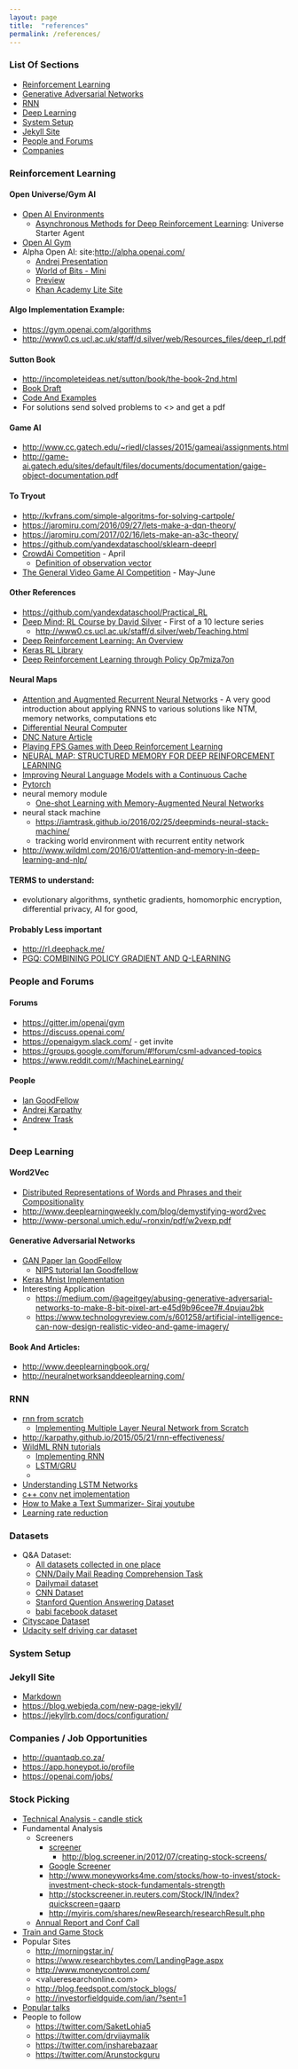 ```yaml
---
layout: page
title:  "references"
permalink: /references/
---
```


### List Of Sections
- [Reinforcement Learning](#reinforcement-learning)
- [Generative Adversarial Networks](#generative-adversarial-networks)
- [RNN](#RNN)
- [Deep Learning](#deep-learning)
- [System Setup](#system-setup)
- [Jekyll Site](#jekyll-site)
- [People and Forums](#people-and-forums)
- [Companies](#companies)


### Reinforcement Learning

#### Open Universe/Gym AI

- [Open AI Environments](https://universe.openai.com/envs#world_of_bits)
   - [Asynchronous Methods for Deep Reinforcement Learning](https://arxiv.org/pdf/1602.01783.pdf): Universe Starter Agent
- [Open AI Gym](https://gym.openai.com/docs)
- Alpha Open AI: site:http://alpha.openai.com/
   - [Andrej Presentation](http://alpha.openai.com/ak_rework_2017.pdf)
   - [World of Bits - Mini](http://alpha.openai.com/miniwob/index.html)
   - [Preview](http://alpha.openai.com/miniwob/preview/index.html)
   - [Khan Academy Lite Site](http://alpha.openai.com/kalite_exercises/index.html)

#### Algo Implementation Example:

- <https://gym.openai.com/algorithms>
- <http://www0.cs.ucl.ac.uk/staff/d.silver/web/Resources_files/deep_rl.pdf>

#### Sutton Book

- <http://incompleteideas.net/sutton/book/the-book-2nd.html>
- [Book Draft](http://incompleteideas.net/sutton/book/bookdraft2016sep.pdf)
- [Code And Examples](https://github.com/ShangtongZhang/reinforcement-learning-an-introduction)
- For solutions send solved problems to <> and get a pdf

#### Game AI

- <http://www.cc.gatech.edu/~riedl/classes/2015/gameai/assignments.html>
- <http://game-ai.gatech.edu/sites/default/files/documents/documentation/gaige-object-documentation.pdf>

#### To Tryout
- <http://kvfrans.com/simple-algoritms-for-solving-cartpole/>
- <https://jaromiru.com/2016/09/27/lets-make-a-dqn-theory/>
- <https://jaromiru.com/2017/02/16/lets-make-an-a3c-theory/>
- <https://github.com/yandexdataschool/sklearn-deeprl>
- [CrowdAi Competition](https://www.crowdai.org/challenges/learning-how-to-walk) - April
   - [Definition of observation vector](https://github.com/stanfordnmbl/osim-rl/blob/master/osim/env/human.py#L71-L121)
- [The General Video Game AI Competition](http://www.gvgai.net/) - May-June

#### Other References
- <https://github.com/yandexdataschool/Practical_RL>
- [Deep Mind: RL Course by David Silver](https://www.youtube.com/watch?v=2pWv7GOvuf0) - First of a 10 lecture series
   - <http://www0.cs.ucl.ac.uk/staff/d.silver/web/Teaching.html>
- [Deep Reinforcement Learning: An Overview](#https://arxiv.org/abs/1701.07274)
- [Keras RL Library](https://github.com/matthiasplappert/keras-rl)
- [Deep Reinforcement Learning through Policy Op7miza7on](https://people.eecs.berkeley.edu/~pabbeel/nips-tutorial-policy-optimization-Schulman-Abbeel.pdf)

#### Neural Maps

- [Attention and Augmented Recurrent Neural Networks](http://distill.pub/2016/augmented-rnns/) - A very good introduction about applying RNNS to various solutions like NTM, memory networks, computations etc
- [Differential Neural Computer](http://www.nature.com/articles/nature20101.epdf?author_access_token=ImTXBI8aWbYxYQ51Plys8NRgN0jAjWel9jnR3ZoTv0MggmpDmwljGswxVdeocYSurJ3hxupzWuRNeGvvXnoO8o4jTJcnAyhGuZzXJ1GEaD-Z7E6X_a9R-xqJ9TfJWBqz)
- [DNC Nature Article](https://deepmind.com/blog/differentiable-neural-computers/)
- [Playing FPS Games with Deep Reinforcement Learning](https://arxiv.org/abs/1609.05521)
- [NEURAL MAP: STRUCTURED MEMORY FOR DEEP REINFORCEMENT LEARNING](https://arxiv.org/pdf/1702.08360.pdf)
- [Improving Neural Language Models with a Continuous Cache](https://arxiv.org/abs/1612.04426)
- [Pytorch](https://github.com/pytorch)
- neural memory module
    - [One-shot Learning with Memory-Augmented Neural Networks](https://arxiv.org/pdf/1605.06065.pdf)
- neural stack machine
    - <https://iamtrask.github.io/2016/02/25/deepminds-neural-stack-machine/>
    - tracking world environment with recurrent entity network
- <http://www.wildml.com/2016/01/attention-and-memory-in-deep-learning-and-nlp/>

#### TERMS to understand:

- evolutionary algorithms, synthetic gradients, homomorphic encryption, differential privacy, AI for good,


#### Probably Less important
- <http://rl.deephack.me/>
- [PGQ: COMBINING POLICY GRADIENT AND Q-LEARNING](https://arxiv.org/pdf/1611.01626v1.pdf)

### People and Forums

#### Forums
- <https://gitter.im/openai/gym>
- <https://discuss.openai.com/>
- <https://openaigym.slack.com/> - get invite
- <https://groups.google.com/forum/#!forum/csml-advanced-topics>
- <https://www.reddit.com/r/MachineLearning/>

#### People
- [Ian GoodFellow](http://www.iangoodfellow.com/)
- [Andrej Karpathy](http://cs.stanford.edu/people/karpathy/)
- [Andrew Trask](https://iamtrask.github.io/)
- [](https://github.com/DanielSlater)


### Deep Learning

#### Word2Vec
- [Distributed Representations of Words and Phrases
and their Compositionality](http://papers.nips.cc/paper/5021-distributed-representations-of-words-and-phrases-and-their-compositionality.pdf)
- <http://www.deeplearningweekly.com/blog/demystifying-word2vec>
- <http://www-personal.umich.edu/~ronxin/pdf/w2vexp.pdf>

#### Generative Adversarial Networks
- [GAN Paper Ian GoodFellow](https://arxiv.org/pdf/1406.2661.pdf)
   - [NIPS tutorial Ian Goodfellow](https://arxiv.org/pdf/1701.00160.pdf)
- [Keras Mnist Implementation](https://github.com/jacobgil/keras-dcgan)
- Interesting Application
   - <https://medium.com/@ageitgey/abusing-generative-adversarial-networks-to-make-8-bit-pixel-art-e45d9b96cee7#.4pujau2bk>
   - <https://www.technologyreview.com/s/601258/artificial-intelligence-can-now-design-realistic-video-and-game-imagery/>

#### Book And Articles:
- <http://www.deeplearningbook.org/>
- <http://neuralnetworksanddeeplearning.com/>


### RNN

- [rnn from scratch](https://github.com/pangolulu/rnn-from-scratch)
    - [Implementing Multiple Layer Neural Network from Scratch](https://github.com/pangolulu/neural-network-from-scratch)
- <http://karpathy.github.io/2015/05/21/rnn-effectiveness/>
- [WildML RNN tutorials]()
    - [Implementing RNN](http://www.wildml.com/2015/09/recurrent-neural-networks-tutorial-part-2-implementing-a-language-model-rnn-with-python-numpy-and-theano/)
    - [LSTM/GRU](http://www.wildml.com/2015/10/recurrent-neural-network-tutorial-part-4-implementing-a-grulstm-rnn-with-python-and-theano/)
    - [](http://www.wildml.com/2015/10/recurrent-neural-networks-tutorial-part-3-backpropagation-through-time-and-vanishing-gradients/)
- [Understanding LSTM Networks](http://colah.github.io/posts/2015-08-Understanding-LSTMs/)
- [c++ conv net implementation](http://conv-net.sourceforge.net/doc/)
- [How to Make a Text Summarizer- Siraj youtube](https://www.youtube.com/watch?v=ogrJaOIuBx4)
- [Learning rate reduction](http://cs231n.github.io/neural-networks-3/#anneal)

### Datasets

- Q&A Dataset:
    - [All datasets collected in one place](http://uclmr.github.io/ai4exams/data.html)
    - [CNN/Daily Mail Reading Comprehension Task](https://github.com/danqi/rc-cnn-dailymail)
    - [Dailymail dataset](https://github.com/deepmind/rc-data)
    - [CNN Dataset](http://cs.nyu.edu/~kcho/DMQA/)
    - [Stanford Quention Answering Dataset](https://nlp.stanford.edu/pubs/rajpurkar2016squad.pdf)
    - [babi facebook dataset](https://research.fb.com/downloads/babi/)
- [Cityscape Dataset](https://www.cityscapes-dataset.com/)
- [Udacity self driving car dataset](https://github.com/udacity/self-driving-car)

### System Setup

### Jekyll Site
- [Markdown](https://github.com/adam-p/markdown-here/wiki/Markdown-Cheatsheet)
- <https://blog.webjeda.com/new-page-jekyll/>
- <https://jekyllrb.com/docs/configuration/>

### Companies / Job Opportunities
- <http://quantaqb.co.za/>
- <https://app.honeypot.io/profile>
- <https://openai.com/jobs/>



### Stock Picking

- [Technical Analysis - candle stick](http://chartink.com/)
- Fundamental Analysis
   - Screeners
      - [screener](https://www.screener.in/)
         - <http://blog.screener.in/2012/07/creating-stock-screens/>
      - [Google Screener](https://www.google.com/finance/stockscreener)
      - <http://www.moneyworks4me.com/stocks/how-to-invest/stock-investment-check-stock-fundamentals-strength>
      - <http://stockscreener.in.reuters.com/Stock/IN/Index?quickscreen=gaarp>
      - <http://myiris.com/shares/newResearch/researchResult.php>
   - [Annual Report and Conf Call](https://docs.google.com/spreadsheets/d/1Gbsc0WDxqG02SJbJWMp-3hm9XnR1KxBXJxWAJz0Y0ds/edit#gid=1781519819)
- [Train and Game Stock](http://moneybhai.moneycontrol.com/)
- Popular Sites
   - <http://morningstar.in/>
   - <https://www.researchbytes.com/LandingPage.aspx>
   - <http://www.moneycontrol.com/>
   - <valueresearchonline.com>
   - <http://blog.feedspot.com/stock_blogs/>
   - <http://investorfieldguide.com/ian/?sent=1>
- [Popular talks](https://www.screener.in/talks/)
- People to follow
   - https://twitter.com/SaketLohia5
   - https://twitter.com/drvijaymalik
   - https://twitter.com/insharebazaar
   - https://twitter.com/Arunstockguru

